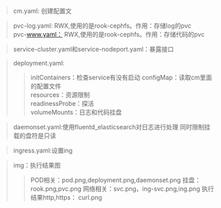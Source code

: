 > cm.yaml:  创建配置文

> pvc-log.yaml: RWX,使用的是rook-cephfs。作用：存储log的pvc   
> pvc-www.yaml： RWX,使用的是rook-cephfs。作用：存储代码的pvc
   
> service-cluster.yaml和service-nodeport.yaml：暴露接口  

> deployment.yaml: 
>>	initContainers：检查service有没有启动 
>>	configMap：读取cm里面的配置文件   
>>	resources：资源限制   
>>	readinessProbe：探活   
>>	volumeMounts：日志和代码挂盘   

> daemonset.yaml:使用fluentd_elasticsearch对日志进行处理   同时限制挂载的盘符是只读

> ingress.yaml:设置ing

> img：执行结果图
>> POD相关：pod.png,deployment.png,daemonset.png
>> 挂盘：rook.png,pvc.png
>> 网络相关：svc.png，ing-svc.png,ing.png
>> 执行结果http,https： curl.png